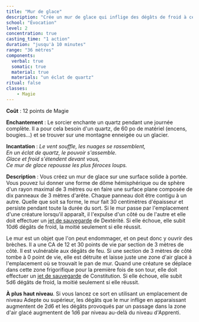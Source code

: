 ```yaml
---
title: "Mur de glace"
description: "Crée un mur de glace qui inflige des dégâts de froid à ceux qui l'approchent."
school: "Évocation"
level: 2
concentration: true
casting_time: "1 action"
duration: "jusqu'à 10 minutes"
range: "36 mètres"
components:
  verbal: true
  somatic: true
  material: true
  materials: "un éclat de quartz"
ritual: false
classes:
    - Magie
---
```

**Coût** : 12 points de Magie  

**Enchantement** : Le sorcier enchante un quartz pendant une journée complète. Il a pour cela besoin d'un quartz, de 60 po de matériel (encens, bougies...) et se trouver sur une montagne enneigée ou un glacier.  

**Incantation** : *Le vent souffle, les nuages se rassemblent,*    
*En un éclat de quartz, le pouvoir s'assemble.*   
*Glace et froid s'étendent devant vous,*   
*Ce mur de glace repousse les plus féroces loups.*   

**Description** : Vous créez un mur de glace sur une surface solide à portée. Vous pouvez lui donner une forme de dôme hémisphérique ou de sphère d'un rayon maximal de 3 mètres ou en faire une surface plane composée de dix panneaux de 3 mètres d'arête. Chaque panneau doit être contigu à un autre. Quelle que soit sa forme, le mur fait 30 centimètres d'épaisseur et persiste pendant toute la durée du sort. Si le mur passe par l'emplacement d'une créature lorsqu'il apparaît, il l'expulse d'un côté ou de l'autre et elle doit effectuer un [jet de sauvegarde](/utiliser-les-caracteristiques/#jets-de-sauvegarde) de Dextérité. Si elle échoue, elle subit 10d6 dégâts de froid, la moitié seulement si elle réussit.  

Le mur est un objet que l'on peut endommager, et on peut donc y ouvrir des brèches. Il a une CA de 12 et 30 points de vie par section de 3 mètres de côté. Il est vulnérable aux dégâts de feu. Si une section de 3 mètres de côté tombe à 0 point de vie, elle est détruite et laisse juste une zone d'air glacé à l'emplacement où se trouvait le pan de mur. Quand une créature se déplace dans cette zone frigorifique pour la première fois de son tour, elle doit effectuer un [jet de sauvegarde](/utiliser-les-caracteristiques/#jets-de-sauvegarde) de Constitution. Si elle échoue, elle subit 5d6 dégâts de froid, la moitié seulement si elle réussit.  

**À plus haut niveau**. Si vous lancez ce sort en utilisant un emplacement de niveau Adepte ou supérieur, les dégâts que le mur inflige en apparaissant augmentent de 2d6 et les dégâts provoqués par un passage dans la zone d'air glacé augmentent de 1d6 par niveau au-delà du niveau d'Apprenti.  
